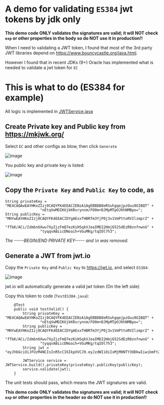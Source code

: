 # A demo for validating `ES384` jwt tokens by jdk only

**This demo code ONLY validates the signatures are valid; it will NOT check `exp` or other properties in the body so do NOT use it in production!!**

When I need to validating a JWT token, I found that most of the 3rd party JWT libraries depend on https://www.bouncycastle.org/java.html.

However I found that in recent JDKs (9+) Oracle has implemented what is needed to validate a jwt token for `EC`

# This is what to do (ES384 for example)

All logic is implemented in [JWTService.java](./src/main/java/org/lff/ecdsa/JWTService.java)

## Create Private key and Public key from https://mkjwk.org/

Select `EC` and other configs as blow, then click `Generate`

![image](https://github.com/lff0305/jwt_ecdsa/assets/225183/4f6a2e5c-41b9-4bae-9f92-fa438d9d34ea)

You public key and private key is listed:

![image](https://github.com/lff0305/jwt_ecdsa/assets/225183/7a45f33f-5303-46cf-b3e8-0ec30bd8b30e)

## Copy the `Private Key` and `Public Key` to code, as

```
String privateKey = "ME4CAQAwEAYHKoZIzj0CAQYFK4EEACIENzA1AgEBBDB8eRSuhgqejpzOuu9GIBQT" +
                "nEtqVwMDIKUjkKRxrynnm/FO0m+DJMpMTpOJKhNMBpo=";
String publicKey = "MHYwEAYHKoZIzj0CAQYFK4EEACIDYgAExxTHBRTm3YjP0j3v1VmPttoRVIlzmprZ" +
                "fTbK/ACi/Idmbn6Xwu7XyZjzFmQ7ezKiHSqkVJeaIMD22Hmj652SdEzR0znfnwnG" +
                "tyqqvABiicDNoaih+VGuMKg/tqIOl7h3";
```
*The -----BEGIN/END PRIVATE KEY----- and \\n was removed.*

## Generate a JWT from jwt.io

Copy the `Private Key` and `Public Key` to https://jwt.io, and select `ES384`:

![image](https://github.com/lff0305/jwt_ecdsa/assets/225183/6d4c04cf-d6e5-464f-a46e-667ac3285374)

jwt.io will automatically generate a valid jwt token (On the left side)

Copy this token to code (`TestES384.java`):
```
    @Test
    public void testValid() {
        String privateKey = "ME4CAQAwEAYHKoZIzj0CAQYFK4EEACIENzA1AgEBBDB8eRSuhgqejpzOuu9GIBQT" +
                "nEtqVwMDIKUjkKRxrynnm/FO0m+DJMpMTpOJKhNMBpo=";
        String publicKey = "MHYwEAYHKoZIzj0CAQYFK4EEACIDYgAExxTHBRTm3YjP0j3v1VmPttoRVIlzmprZ" +
                "fTbK/ACi/Idmbn6Xwu7XyZjzFmQ7ezKiHSqkVJeaIMD22Hmj652SdEzR0znfnwnG" +
                "tyqqvABiicDNoaih+VGuMKg/tqIOl7h3";
        String jwt = "eyJhbGciOiJFUzM4NCIsInR5cCI6IkpXVCJ9.eyJzdWIiOiIxMjM0NTY3ODkwIiwibmFtZSI6IkpvaG4gRG9lIiwiYWRtaW4iOnRydWUsImlhdCI6MTUxNjIzOTAyMn0.eBa0ZPnxlPqubBSf2gMHeM4D34ZEsPxBF6sPzvfpFkHwmesGR5KvFExc6WbqPtUp2puECC5LVbzgxFvh68IXZ5zR2rP0JSOwK1ZVekIPYQDn_VK5SyHSZnNjdXqoIFPe";

        JWTService service = JWTService.build().privateKey(privateKey).publicKey(publicKey);
        service.validate(jwt);
    }
```
The unit tests should pass, which means the JWT signatures are valid.

**This demo code ONLY validates the signatures are valid; it will NOT check `exp` or other properties in the header so do NOT use it in production!!**

